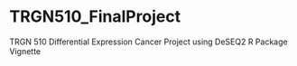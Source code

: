 # TRGN510_FinalProject
TRGN 510 Differential Expression Cancer Project using DeSEQ2 R Package Vignette 
